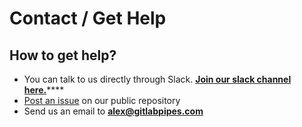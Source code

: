 # Contact / Get Help

## How to get help?

* You can talk to us directly through Slack. [**Join our slack channel here.**](https://join.slack.com/t/gitlabpipes/shared_invite/enQtNTg1NjMwMDY2MzM3LTgzYzcxZGQxNzAyODgzMjQwYWIyOGE0ZWJiOGY5NDgxMTlhZmMwYzg3ZGNhYzk5NjNhZWU1YzljMDI4NTczNzI)\*\*\*\*
* [Post an issue](https://github.com/gitlabpipes/docs/issues/new) on our public repository
* Send us an email to **alex@gitlabpipes.com**



